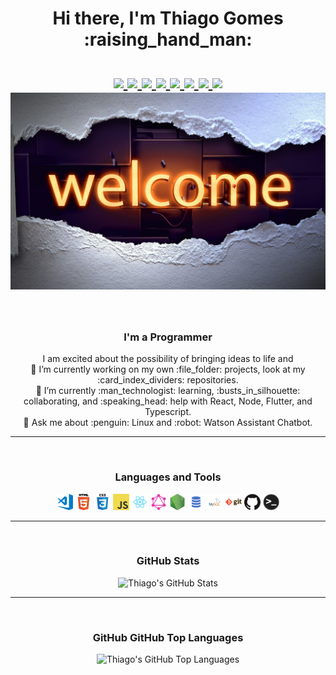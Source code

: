 <div align=center>
	<h1> Hi there, I'm Thiago Gomes :raising_hand_man: <br/> <br/>
		<a href="https://www.linkedin.com/in/th14g0d3v/">
			<img src="https://img.shields.io/badge/LinkedIn-blue"/>
		</a>
		<a href="https://www.facebook.com/th14g0d3v">
			<img src="https://img.shields.io/badge/Facebook-blue"/>
		</a>
		<a href="https://www.reddit.com/user/th14g0d3v">
			<img src="https://img.shields.io/badge/Reddit-blue"/>
		</a>
		<a href="https://www.instagram.com/th14g0d3v">
			<img src="https://img.shields.io/badge/Instagram-blue"/>
		</a>
		<a href="https://twitter.com/th14g0d3v">
			<img src="https://img.shields.io/badge/Twitter-blue"/>
		</a>
		<a href="https://br.fiverr.com/th14g0d3v">
			<img src="https://img.shields.io/badge/Fiverr-blue"/>
		</a>
		<a href="https://hubpages.com/@th14g0d3v">
			<img src="https://img.shields.io/badge/Hubpages-blue"/>
		</a>
		<a href="https://mail.google.com">
			<img src="https://img.shields.io/badge/th14g0d3v@gmail.com-red"/>
		</a> <br/>
		<a href="#-CODE"><img src="https://github.com/th14g0d3v/th14g0d3v/raw/master/public/welcome.png" alt="alt text" title="image" style="max-width:100%;"></a>
	</h1>	
</div><br/>

<div align=center>
	<h3> I'm a Programmer </h3>
	<span> I am excited about the possibility of bringing ideas to life and </span><br/>
	<span> 🔭 I’m currently working on my own :file_folder: projects, look at my :card_index_dividers: repositories. </span><br/>
	<span> 🌱 I’m currently :man_technologist: learning, :busts_in_silhouette: collaborating, and :speaking_head: help with React, Node, Flutter, and Typescript. </span><br/>
	<span> 💬 Ask me about :penguin: Linux and :robot: Watson Assistant Chatbot. </span>
</div><hr/><br/>

<div align=center>
	<h3> Languages and Tools </h3>
	<img alt="Visual Studio Code" width="26px" src="https://raw.githubusercontent.com/github/explore/80688e429a7d4ef2fca1e82350fe8e3517d3494d/topics/visual-studio-code/visual-studio-code.png" />
	<img alt="HTML5" width="26px" src="https://raw.githubusercontent.com/github/explore/80688e429a7d4ef2fca1e82350fe8e3517d3494d/topics/html/html.png" />
	<img alt="CSS3" width="26px" src="https://raw.githubusercontent.com/github/explore/80688e429a7d4ef2fca1e82350fe8e3517d3494d/topics/css/css.png" />
	<img alt="JavaScript" width="26px" src="https://raw.githubusercontent.com/github/explore/80688e429a7d4ef2fca1e82350fe8e3517d3494d/topics/javascript/javascript.png" />
	<img alt="React" width="26px" src="https://raw.githubusercontent.com/github/explore/80688e429a7d4ef2fca1e82350fe8e3517d3494d/topics/react/react.png" />
	<img alt="GraphQL" width="26px" src="https://raw.githubusercontent.com/github/explore/80688e429a7d4ef2fca1e82350fe8e3517d3494d/topics/graphql/graphql.png" />
	<img alt="Node.js" width="26px" src="https://raw.githubusercontent.com/github/explore/80688e429a7d4ef2fca1e82350fe8e3517d3494d/topics/nodejs/nodejs.png" />
	<img alt="SQL" width="26px" src="https://raw.githubusercontent.com/github/explore/80688e429a7d4ef2fca1e82350fe8e3517d3494d/topics/sql/sql.png" />
	<img alt="PostgreSQL" width="26px" src="https://raw.githubusercontent.com/github/explore/80688e429a7d4ef2fca1e82350fe8e3517d3494d/topics/mysql/mysql.png" />
	<img alt="Git" width="26px" src="https://raw.githubusercontent.com/github/explore/80688e429a7d4ef2fca1e82350fe8e3517d3494d/topics/git/git.png" />
	<img alt="GitHub" width="26px" src="https://raw.githubusercontent.com/github/explore/78df643247d429f6cc873026c0622819ad797942/topics/github/github.png" />
	<img alt="Terminal" width="26px" src="https://raw.githubusercontent.com/github/explore/80688e429a7d4ef2fca1e82350fe8e3517d3494d/topics/terminal/terminal.png" />
</div><hr/><br/>

<div align=center>
	<h3> GitHub Stats </h3>
	<p> <img alt="Thiago's GitHub Stats" src="https://github-readme-stats.vercel.app/api?username=th14g0d3v&theme=chartreuse-dark&show_icons=true&hide_border=true"/></p>
</div><hr/><br/>

<div align=center>
	<h3> GitHub GitHub Top Languages </h3>
	<p> <img alt="Thiago's GitHub Top Languages" src="https://github-readme-stats.vercel.app/api/top-langs/?username=th14g0d3v&theme=chartreuse-dark&show_icons=true&hide_border=true" /> </p>
</div>
